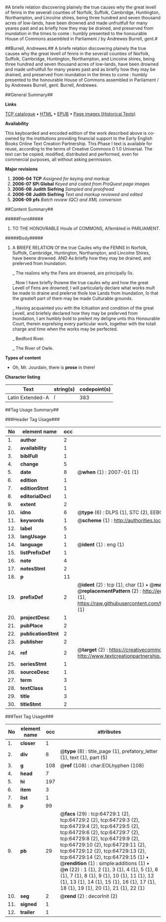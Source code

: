 #A briefe relation discovering plainely the true causes why the great levell of fenns in the severall counties of Norfolk, Suffolk, Cambridge, Huntington, Northampton, and Lincolne shires, being three hundred and seven thousand acres of low-lands, have been drowned and made unfruitfull for many yeares past and as briefly how they may be drained, and preserved from inundation in the times to come : humbly presented to the honourable House of Commons assembled in Parliament / by Andrewes Burrell, gent.#

##Burrell, Andrewes.##
A briefe relation discovering plainely the true causes why the great levell of fenns in the severall counties of Norfolk, Suffolk, Cambridge, Huntington, Northampton, and Lincolne shires, being three hundred and seven thousand acres of low-lands, have been drowned and made unfruitfull for many yeares past and as briefly how they may be drained, and preserved from inundation in the times to come : humbly presented to the honourable House of Commons assembled in Parliament / by Andrewes Burrell, gent.
Burrell, Andrewes.

##General Summary##

**Links**

[TCP catalogue](http://www.ota.ox.ac.uk/tcp/)  • 
[HTML](http://tei.it.ox.ac.uk/tcp/Texts-HTML/free/A30/A30500.html)  • 
[EPUB](http://tei.it.ox.ac.uk/tcp/Texts-EPUB/free/A30/A30500.epub) • 
[Page images (Historical Texts)](https://data.historicaltexts.jisc.ac.uk/view?pubId=eebo-12630204e&pageId=eebo-12630204e-64729-1)

**Availability**

This keyboarded and encoded edition of the
	       work described above is co-owned by the institutions
	       providing financial support to the Early English Books
	       Online Text Creation Partnership. This Phase I text is
	       available for reuse, according to the terms of Creative
	       Commons 0 1.0 Universal. The text can be copied,
	       modified, distributed and performed, even for
	       commercial purposes, all without asking permission.

**Major revisions**

1. __2006-04__ __TCP__ *Assigned for keying and markup*
1. __2006-07__ __SPi Global__ *Keyed and coded from ProQuest page images*
1. __2006-08__ __Judith Siefring__ *Sampled and proofread*
1. __2006-08__ __Judith Siefring__ *Text and markup reviewed and edited*
1. __2006-09__ __pfs__ *Batch review (QC) and XML conversion*

##Content Summary##

#####Front#####

1. TO THE HONOVRABLE Houſe of COMMONS, Aſſembled in PARLIAMENT.

#####Body#####

1. A BRIEFE RELATION Of the true Cauſes why the FENNS In Norfolk, Suffolk, Cambridge, Huntington, Northampton, and Lincolne Shires, have beene drowned. AND As briefly how they may be drained, and preſerved from Inundation.

    _ The reaſons why the Fens are drowned, are principally ſix.

    _ Now I have briefly ſhowne the true cauſes why and how the great Levell of Fens are drowned; I will particularly declare what works muſt be made to draine and preſerve thoſe low Lands from Inundation, ſo that the greateſt part of them may be made Culturable grounds.

    _ Having acquainted you with the ſcituation and condition of the great Levell, and briefely declared how they may be preſerved from Inundation, I am humbly bold to preſent my deſigne unto this Honourable Court, therein expreſsing every particular work, together with the totall charge and time when the works may be perfected.

    _ Bedford River.

    _ The River of Owſe.

**Types of content**

  * Oh, Mr. Jourdain, there is **prose** in there!

**Character listing**


|Text|string(s)|codepoint(s)|
|---|---|---|
|Latin Extended-A|ſ|383|

##Tag Usage Summary##

###Header Tag Usage###

|No|element name|occ|attributes|
|---|---|---|---|
|1.|__author__|2||
|2.|__availability__|1||
|3.|__biblFull__|1||
|4.|__change__|5||
|5.|__date__|8| @__when__ (1) : 2007-01 (1)|
|6.|__edition__|1||
|7.|__editionStmt__|1||
|8.|__editorialDecl__|1||
|9.|__extent__|2||
|10.|__idno__|6| @__type__ (6) : DLPS (1), STC (2), EEBO-CITATION (1), OCLC (1), VID (1)|
|11.|__keywords__|1| @__scheme__ (1) : http://authorities.loc.gov/ (1)|
|12.|__label__|5||
|13.|__langUsage__|1||
|14.|__language__|1| @__ident__ (1) : eng (1)|
|15.|__listPrefixDef__|1||
|16.|__note__|4||
|17.|__notesStmt__|2||
|18.|__p__|11||
|19.|__prefixDef__|2| @__ident__ (2) : tcp (1), char (1)  •  @__matchPattern__ (2) : ([0-9\-]+):([0-9IVX]+) (1), (.+) (1)  •  @__replacementPattern__ (2) : http://eebo.chadwyck.com/downloadtiff?vid=$1&page=$2 (1), https://raw.githubusercontent.com/textcreationpartnership/Texts/master/tcpchars.xml#$1 (1)|
|20.|__projectDesc__|1||
|21.|__pubPlace__|2||
|22.|__publicationStmt__|2||
|23.|__publisher__|2||
|24.|__ref__|2| @__target__ (2) : https://creativecommons.org/publicdomain/zero/1.0/ (1), http://www.textcreationpartnership.org/docs/. (1)|
|25.|__seriesStmt__|1||
|26.|__sourceDesc__|1||
|27.|__term__|3||
|28.|__textClass__|1||
|29.|__title__|3||
|30.|__titleStmt__|2||


###Text Tag Usage###

|No|element name|occ|attributes|
|---|---|---|---|
|1.|__closer__|1||
|2.|__div__|8| @__type__ (8) : title_page (1), prefatory_letter (1), text (1), part (5)|
|3.|__g__|108| @__ref__ (108) : char:EOLhyphen (108)|
|4.|__head__|7||
|5.|__hi__|197||
|6.|__item__|3||
|7.|__list__|1||
|8.|__p__|99||
|9.|__pb__|29| @__facs__ (29) : tcp:64729:1 (2), tcp:64729:2 (2), tcp:64729:3 (2), tcp:64729:4 (2), tcp:64729:5 (2), tcp:64729:6 (2), tcp:64729:7 (2), tcp:64729:8 (2), tcp:64729:9 (2), tcp:64729:10 (2), tcp:64729:11 (2), tcp:64729:12 (2), tcp:64729:13 (2), tcp:64729:14 (2), tcp:64729:15 (1)  •  @__rendition__ (1) : simple:additions (1)  •  @__n__ (22) : 1 (1), 2 (1), 3 (1), 4 (1), 5 (1), 6 (1), 7 (1), 8 (1), 9 (1), 10 (1), 11 (1), 12 (1), 13 (1), 14 (1), 15 (1), 16 (1), 17 (1), 18 (1), 19 (1), 20 (1), 21 (1), 22 (1)|
|10.|__seg__|2| @__rend__ (2) : decorInit (2)|
|11.|__signed__|1||
|12.|__trailer__|1||
